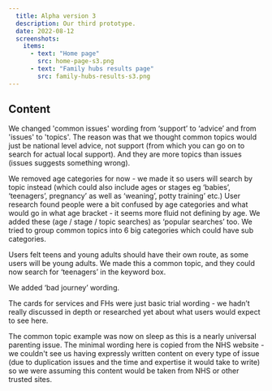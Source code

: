 ```yaml
---
  title: Alpha version 3
  description: Our third prototype.
  date: 2022-08-12
  screenshots:
    items:
      - text: "Home page"
        src: home-page-s3.png
      - text: "Family hubs results page"
        src: family-hubs-results-s3.png
---
```


## Content

We changed 'common issues' wording from ‘support’  to ‘advice’ and from 'issues' to 'topics'. The reason was that we thought common topics would just be national level advice, not support (from which you can go on to search for actual local support). And they are more topics than issues (issues suggests something wrong).

We removed age categories for now - we made it so users will search by topic instead (which could also include ages or stages eg ‘babies’, ‘teenagers’, pregnancy’ as well as  ‘weaning’, potty training’ etc.) User research found people were a bit confused by age categories and what would go in what age bracket - it seems more fluid not defining by age. We added these (age / stage / topic searches) as ‘popular searches’ too. We tried to group common topics  into 6 big categories which could have sub categories.

Users felt teens and young adults should have their own route, as some users will be young adults. We made this a common topic, and they could now search for ‘teenagers’ in the keyword box.

We added ‘bad journey’ wording.

The cards for services and FHs were just basic trial wording - we hadn’t really discussed in depth or researched yet about what users would expect to see here.

The common topic example was now on sleep as this is a nearly universal parenting issue. The minimal wording here is copied from the NHS website - we couldn't see us having expressly written content on every type of issue (due to duplication issues and the time and expertise it would take to write) so we were assuming this content would be taken from NHS or other trusted sites.

